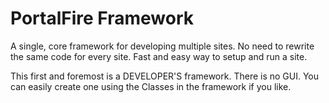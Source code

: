 PortalFire Framework
====================

A single, core framework for developing multiple sites.  No need to rewrite the same code for every site.  Fast and easy way to setup and run a site.

This first and foremost is a DEVELOPER'S framework.  There is no GUI.  You can easily create one using the Classes in the framework if you like.

